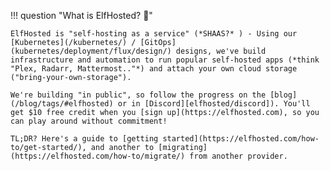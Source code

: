 !!! question "What is ElfHosted? :elf:"

    ElfHosted is "self-hosting as a service" (*SHAAS?* ) - Using our [Kubernetes](/kubernetes/) / [GitOps](kubernetes/deployment/flux/design/) designs, we've build infrastructure and automation to run popular self-hosted apps (*think "Plex, Radarr, Mattermost.."*) and attach your own cloud storage ("bring-your-own-storage").

    We're building "in public", so follow the progress on the [blog](/blog/tags/#elfhosted) or in [Discord][elfhosted/discord]). You'll get $10 free credit when you [sign up](https://elfhosted.com), so you can play around without commitment!

    TL;DR? Here's a guide to [getting started](https://elfhosted.com/how-to/get-started/), and another to [migrating](https://elfhosted.com/how-to/migrate/) from another provider.